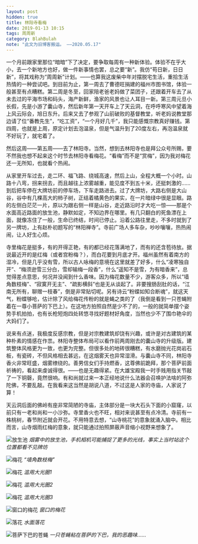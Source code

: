```yaml
---
layout: post
hidden: true
title: 林阳寺看梅
date: 2019-01-13 10:15
tags: 周周新
category: BlahBulah
note: "此文为旧博客搬运。 ——2020.05.17"
---
```


一个月前跟家里那位“暗暗”下了决定，要争取每周有一种新体验。体验不在乎大小，去一个新地方也好，做一件新事情也罢，总之要“新”。我仿“苟日新，日日新”，将其戏称为“周周新”计划。——也算我这废柴中年对摆脱宅生活，重拾生活热情的一种尝试吧。到目前为止，第一周去了曹德旺捐建的福州市图书馆，体验一般甚至有点糟糕。第二周是冬至，回家陪老爸老妈做了菜团子，还跟着开车去了从未去过的平海市场和码头，海产新鲜，渔家的风景也让人耳目一新。第三周元旦小长假，先是小游了囊山寺，然后新年第一天开车上了天云洞，在呼呼寒风中望着海上风云际会，旭日东升。后来又去了参观了山前破败的基督教堂，听老妈说教堂那边请了位“番教先生”，“吃工资”，“一个月好几千”，我只能感慨宗教真好赚钱。第四周，也就是上周，原定计划去泡温泉，但是气温升到了20度左右，再泡温泉就不好玩了，就宅着了。

然后这周——第五周——去了林阳寺。当然，想到去林阳寺也是拜公众号所赐，要不然我也想不起来这个时节去林阳寺看梅花。“看梅”而不是“赏梅”，因为我对梅花还一无所知，也就看个热闹。

从家里开车过去，走二环、福飞路、绕城高速，然后上山，全程大概一个小时。山路十八弯，拐来拐去，而且越往上浓雾越重，能见度不到五十米，还挺刺激的……到后把车停在大牌坊前的停车场，下车走路进去。过了大牌坊，大路右侧是大山谷，谷中有几棵高大的柿子树，正结着橘黄色的果实，在一片暗绿中很是显眼。路的左侧白茫茫一片，原以为跟右侧一样是山谷，走近路沿时才大吃一惊——那是个水面高近路面的放生池，静默如定，不知边界在哪里。有几只翻白的死鱼漂在上面，就像冻住了一般，生命已终结，时间已停止。沿着公路往里走，不多时就到了另一牌坊，上有赵朴初题写的“林阳禅寺”。寺前广场人多车杂，吵吵嚷嚷，热热闹闹，让人好生心烦。

寺里梅花是挺多，有的开得正艳，有的都已经花落满地了，而有的还含苞待放。据说最近开的是红梅（或者宫粉梅？），而白花要到月底才开。福州虽然有着南方的湿冷，但是几乎没有雪，所以古人咏梅的意境在这里就差了好多，什么“凌寒独自开”、“梅须逊雪三分白，雪却输梅一段香”，什么“遥知不是雪，为有暗香来”，总觉得差点意思，何况并没闻到什么香味。因为梅花数量不少，游客众多，所以“墙角数枝梅”、“寂寞开无主”、“疏影横斜”也是无从谈起了。非要搜肠刮肚的话，“江南无所有，聊赠一枝春”，倒是非常贴切呢。另有诗云“粉蝶如知合断魂”，就这天气，粉蝶够呛，估计除了风给梅花传粉的就是蝇之类的了（我倒是看到一只苍蝇附着在一尊小菩萨的下巴上）。在这地方拍照自然是少不了的，一般的就简单摆个姿势手机拍拍，也有长枪短炮四处转悠寻找好题材好角度，当然也少不了围巾艳伞的大妈们了。

说来有点迷，我极度反感宗教，但是对宗教建筑却饶有兴趣，或许是对古建筑的某种朴素的情感在作祟。林阳寺整体布局可以看作前两周刚去的囊山寺的升级版。建筑整体风格更为一致，也更为完整。但很多处的地砖很糟糕，有水磨抛光花岗岩石板，有瓷砖，不但风格相去甚远，在这烟雾天也异常湿滑。与囊山寺不同，林阳寺香火非常旺盛，烟雾缭绕的。善男信女们手持燃香，这尊佛前跪拜，那个菩萨前面祈祷的，看起来虔诚得很。——也是无趣得紧。在大雄宝殿我一时手贱用指关节敲了一下铜磬，竟然很响。有和尚就过来一本正经地说什么法器会召唤护法啥的阿弥陀佛，不要乱敲。在我看来这当然是胡说八道，不过这是人家的寺庙，人家说了算！

天云洞后面的佛岭有座非常简陋的寺庙，主体部分是一块大石头下面的小窟窿，以前只有一老和尚和一小沙弥。寺里香火也不旺，相对来说甚至有点冷清。寺前有一株桃树，春节附近就会开花。不用特意去想，“山寺桃花”的意象就涌入脑中。相比而言，山寺烟雨红梅的意象，就只能通过拍照屏蔽声音缩小视野来想象了。

![放生池](/assets/img/letgopond-min.jpg)
*烟雾中的放生池，手机相机可能捕捉了更多的光线，事实上当时站这个位置都看不见牌坊*


![梅花](/assets/img/plum6-min.jpg)
*“墙角数枝梅”*


![梅花](/assets/img/plum1-min.jpg)
*滥用大光圈1*


![梅花](/assets/img/plum3-min.jpg)
*滥用大光圈2*


![梅花](/assets/img/plum5-min.jpg)
*滥用大光圈3*


![窗口的梅花](/assets/img/plum2-min.jpg)
*窗口的梅花*


![落花](/assets/img/plum4-min.jpg)
*水面落花*


![菩萨下巴的苍蝇](/assets/img/fly-min.jpg)
*一只苍蝇粘在菩萨的下巴，我的恶趣味……*